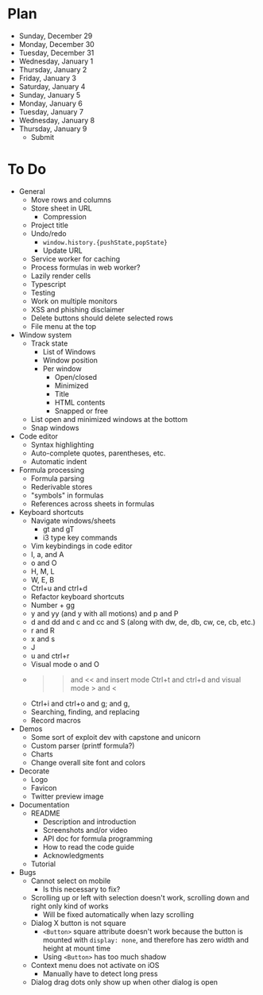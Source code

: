 # Plan

- Sunday, December 29
- Monday, December 30
- Tuesday, December 31
- Wednesday, January 1
- Thursday, January 2
- Friday, January 3
- Saturday, January 4
- Sunday, January 5
- Monday, January 6
- Tuesday, January 7
- Wednesday, January 8
- Thursday, January 9
  - Submit

# To Do

- General
  - Move rows and columns
  - Store sheet in URL
    - Compression
  - Project title
  - Undo/redo
    - `window.history.{pushState,popState}`
    - Update URL
  - Service worker for caching
  - Process formulas in web worker?
  - Lazily render cells
  - Typescript
  - Testing
  - Work on multiple monitors
  - XSS and phishing disclaimer
  - Delete buttons should delete selected rows
  - File menu at the top
- Window system
  - Track state
    - List of Windows
    - Window position
    - Per window
      - Open/closed
      - Minimized
      - Title
      - HTML contents
      - Snapped or free
  - List open and minimized windows at the bottom
  - Snap windows
- Code editor
  - Syntax highlighting
  - Auto-complete quotes, parentheses, etc.
  - Automatic indent
- Formula processing
  - Formula parsing
  - Rederivable stores
  - "symbols" in formulas
  - References across sheets in formulas
- Keyboard shortcuts
  - Navigate windows/sheets
    - gt and gT
    - i3 type key commands
  - Vim keybindings in code editor
  - I, a, and A
  - o and O
  - H, M, L
  - W, E, B
  - Ctrl+u and ctrl+d
  - Refactor keyboard shortcuts
  - Number + gg
  - y and yy (and y with all motions) and p and P
  - d and dd and c and cc and S (along with dw, de, db, cw, ce, cb, etc.)
  - r and R
  - x and s
  - J
  - u and ctrl+r
  - Visual mode o and O
  - >> and << and insert mode Ctrl+t and ctrl+d and visual mode > and <
  - Ctrl+i and ctrl+o and g; and g,
  - Searching, finding, and replacing
  - Record macros
- Demos
  - Some sort of exploit dev with capstone and unicorn
  - Custom parser (printf formula?)
  - Charts
  - Change overall site font and colors
- Decorate
  - Logo
  - Favicon
  - Twitter preview image
- Documentation
  - README
    - Description and introduction 
    - Screenshots and/or video
    - API doc for formula programming
    - How to read the code guide
    - Acknowledgments
  - Tutorial
- Bugs
  - Cannot select on mobile
    - Is this necessary to fix?
  - Scrolling up or left with selection doesn't work, scrolling down and right
    only kind of works
    - Will be fixed automatically when lazy scrolling
  - Dialog X button is not square
    - `<Button>` square attribute doesn't work because the button is mounted
      with `display: none`, and therefore has zero width and height at mount
      time
    - Using `<Button>` has too much shadow
  - Context menu does not activate on iOS
    - Manually have to detect long press
  - Dialog drag dots only show up when other dialog is open
